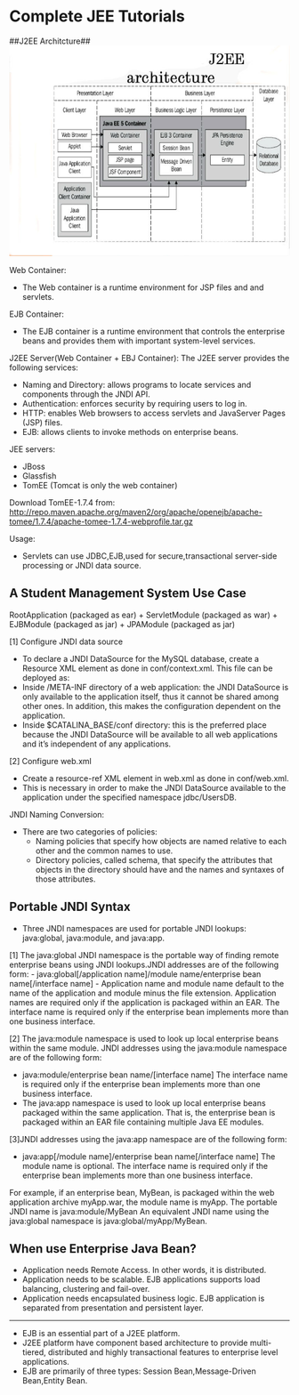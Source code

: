 Complete JEE Tutorials
======================

##J2EE Architcture##
![alt](./docs//j2ee-introduction.jpg)

Web Container:
- The Web container is a runtime environment for JSP files and and servlets.

EJB Container:
- The EJB container is a runtime environment that controls the enterprise beans and provides
  them with important system-level services.

J2EE Server(Web Container + EBJ Container):
The J2EE server provides the following services:
- Naming and Directory: allows programs to locate services and components through the JNDI API.
- Authentication: enforces security by requiring users to log in.
- HTTP: enables Web browsers to access servlets and JavaServer Pages (JSP) files.
- EJB: allows clients to invoke methods on enterprise beans.

JEE servers:
- JBoss
- Glassfish
- TomEE (Tomcat is only the web container)

Download TomEE-1.7.4 from: <http://repo.maven.apache.org/maven2/org/apache/openejb/apache-tomee/1.7.4/apache-tomee-1.7.4-webprofile.tar.gz> 

Usage:
- Servlets can use JDBC,EJB,used for secure,transactional server-side processing or JNDI data source.

A Student Management System Use Case
------------------------------------

RootApplication (packaged as ear)
     + ServletModule (packaged as war)
     + EJBModule (packaged as jar)
     + JPAModule (packaged as jar)

[1] Configure JNDI data source
- To declare a JNDI DataSource for the MySQL database, create a Resource XML element as done in conf/context.xml.
  This file can be deployed as:
- Inside /META-INF directory of a web application: the JNDI DataSource is only available to the application itself,
  thus it cannot be shared among other ones. In addition, this makes the configuration dependent on the application.
- Inside $CATALINA_BASE/conf directory: this is the preferred place because the JNDI DataSource will be available to
  all web applications and it’s independent of any applications.

[2] Configure web.xml
- Create a resource-ref XML element in web.xml as done in conf/web.xml.
- This is necessary in order to make the JNDI DataSource available to the application under the specified namespace jdbc/UsersDB.

JNDI Naming Conversion:
- There are two categories of policies:
  - Naming policies that specify how objects are named relative to each other and the common names to use.
  - Directory policies, called schema, that specify the attributes that objects in the directory should have
    and the names and syntaxes of those attributes.

Portable JNDI Syntax
---------------------
- Three JNDI namespaces are used for portable JNDI lookups: java:global, java:module, and java:app.

[1] The java:global JNDI namespace is the portable way of finding remote enterprise beans using JNDI
    lookups.JNDI addresses are of the following form:
    - java:global[/application name]/module name/enterprise bean name[/interface name]
    - Application name and module name default to the name of the application and module minus the
      file extension. Application names are required only if the application is packaged within an EAR.
      The interface name is required only if the enterprise bean implements more than one business interface.

[2] The java:module namespace is used to look up local enterprise beans within the same module.
    JNDI addresses using the java:module namespace are of the following form:
   - java:module/enterprise bean name/[interface name]
     The interface name is required only if the enterprise bean implements more than one business interface.
   - The java:app namespace is used to look up local enterprise beans packaged within the same
     application. That is, the enterprise bean is packaged within an EAR file containing multiple
     Java EE modules.

[3]JNDI addresses using the java:app namespace are of the following form:
   - java:app[/module name]/enterprise bean name[/interface name]
     The module name is optional. The interface name is required only if the enterprise bean
     implements more than one business interface.


For example, if an enterprise bean, MyBean, is packaged within the web application archive myApp.war,
the module name is myApp. The portable JNDI name is java:module/MyBean An equivalent JNDI name using
the java:global namespace is java:global/myApp/MyBean.

When use Enterprise Java Bean?
------------------------------
- Application needs Remote Access. In other words, it is distributed.
- Application needs to be scalable. EJB applications supports load balancing, clustering and fail-over.
- Application needs encapsulated business logic. EJB application is separated from presentation and persistent layer.

--------------------------------------
- EJB is an essential part of a J2EE platform.
- J2EE platform have component based architecture to provide multi-tiered, distributed and highly transactional features to enterprise level applications.
- EJB are primarily of three types: Session Bean,Message-Driven Bean,Entity Bean.
